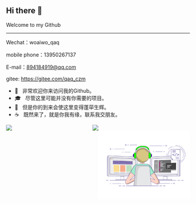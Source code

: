 ## Hi there 👋
Welcome to my Github
<hr>

Wechat：woaiwo_qaq

mobile phone：13950267137

E-mail：894184919@qq.com

gitee: https://gitee.com/qaq_czm




- 🤔 &nbsp; 非常欢迎你来访问我的Github。<br>
- 🎓 &nbsp; 尽管这里可能并没有你需要的项目。<br>
- 💼 &nbsp; 但是你的到来会使这里变得蓬荜生辉。<br>
- ☕ &nbsp; 既然来了，就是你我有缘，联系我交朋友。 <br>

<!-- ![unswervingly's github stats](https://github-readme-stats.vercel.app/api?username=unswervingly&hide=[%22issues%22]&show_icons=true)  -->

<!-- ![Top Langs](https://github-readme-stats.vercel.app/api/top-langs/?username=unswervingly)  -->

<img align="left" width="47%" src="https://github-readme-stats.vercel.app/api?username=unswervingly&hide=[%22issues%22]&show_icons=true" />
<img align="left" width="47%" src="https://github-readme-stats.vercel.app/api/top-langs/?username=unswervingly&layout=compact&hide=glsl" />

<img align="right" alt="GIF" src="https://raw.githubusercontent.com/devSouvik/devSouvik/master/gif3.gif" width="50%"/>


